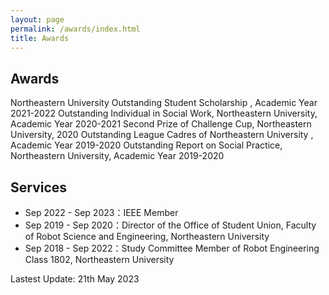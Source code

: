 ```yaml
---
layout: page
permalink: /awards/index.html
title: Awards
---
```


## Awards

Northeastern University Outstanding Student Scholarship , Academic Year 2021-2022
Outstanding Individual in Social Work, Northeastern University, Academic Year 2020-2021
Second Prize of Challenge Cup, Northeastern University, 2020
Outstanding League Cadres of Northeastern University , Academic Year 2019-2020 
Outstanding Report on Social Practice, Northeastern University, Academic Year 2019-2020

## Services

- Sep 2022 - Sep 2023：IEEE Member
- Sep 2019 - Sep 2020：Director of the Office of Student Union, Faculty of Robot Science and Engineering, Northeastern University
- Sep 2018 - Sep 2022：Study Committee Member of Robot Engineering Class 1802, Northeastern University


Lastest Update: 21th May 2023 &nbsp; 
